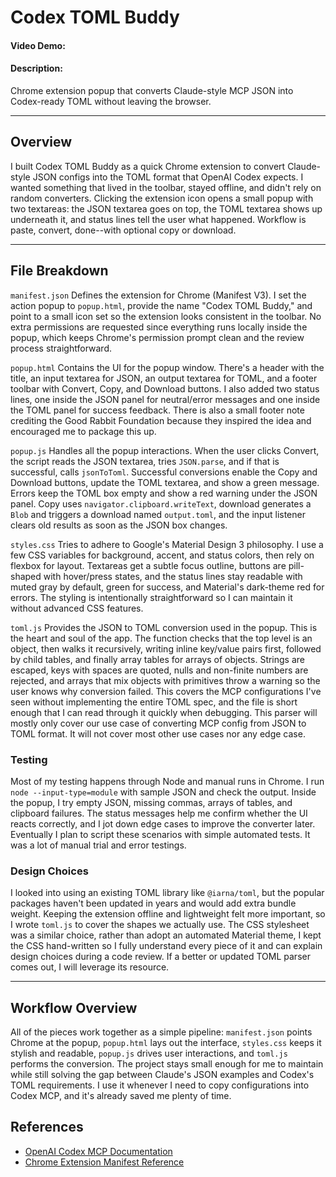# Codex TOML Buddy
#### Video Demo:
#### Description:
Chrome extension popup that converts Claude-style MCP JSON into Codex-ready TOML without leaving the browser.

---

## Overview

I built Codex TOML Buddy as a quick Chrome extension to convert Claude-style JSON configs into the TOML format that OpenAI Codex expects. I wanted something that lived in the toolbar, stayed offline, and didn't rely on random converters. Clicking the extension icon opens a small popup with two textareas: the JSON textarea goes on top, the TOML textarea shows up underneath it, and status lines tell the user what happened. Workflow is paste, convert, done--with optional copy or download.

---

## File Breakdown

`manifest.json`
Defines the extension for Chrome (Manifest V3). I set the action popup to `popup.html`, provide the name "Codex TOML Buddy," and point to a small icon set so the extension looks consistent in the toolbar. No extra permissions are requested since everything runs locally inside the popup, which keeps Chrome's permission prompt clean and the review process straightforward.

`popup.html`
Contains the UI for the popup window. There's a header with the title, an input textarea for JSON, an output textarea for TOML, and a footer toolbar with Convert, Copy, and Download buttons. I also added two status lines, one inside the JSON panel for neutral/error messages and one inside the TOML panel for success feedback. There is also a small footer note crediting the Good Rabbit Foundation because they inspired the idea and encouraged me to package this up.

`popup.js`
Handles all the popup interactions. When the user clicks Convert, the script reads the JSON textarea, tries `JSON.parse`, and if that is successful, calls `jsonToToml`. Successful conversions enable the Copy and Download buttons, update the TOML textarea, and show a green message. Errors keep the TOML box empty and show a red warning under the JSON panel. Copy uses `navigator.clipboard.writeText`, download generates a `Blob` and triggers a download named `output.toml`, and the input listener clears old results as soon as the JSON box changes.

`styles.css`
Tries to adhere to Google's Material Design 3 philosophy. I use a few CSS variables for background, accent, and status colors, then rely on flexbox for layout. Textareas get a subtle focus outline, buttons are pill-shaped with hover/press states, and the status lines stay readable with muted gray by default, green for success, and Material's dark-theme red for errors. The styling is intentionally straightforward so I can maintain it without advanced CSS features.

`toml.js`
Provides the JSON to TOML conversion used in the popup. This is the heart and soul of the app. The function checks that the top level is an object, then walks it recursively, writing inline key/value pairs first, followed by child tables, and finally array tables for arrays of objects. Strings are escaped, keys with spaces are quoted, nulls and non-finite numbers are rejected, and arrays that mix objects with primitives throw a warning so the user knows why conversion failed. This covers the MCP configurations I've seen without implementing the entire TOML spec, and the file is short enough that I can read through it quickly when debugging. This parser will mostly only cover our use case of converting MCP config from JSON to TOML format. It will not cover most other use cases nor any edge case.

### Testing
Most of my testing happens through Node and manual runs in Chrome. I run `node --input-type=module` with sample JSON and check the output. Inside the popup, I try empty JSON, missing commas, arrays of tables, and clipboard failures. The status messages help me confirm whether the UI reacts correctly, and I jot down edge cases to improve the converter later. Eventually I plan to script these scenarios with simple automated tests. It was a lot of manual trial and error testings.

### Design Choices
I looked into using an existing TOML library like `@iarna/toml`, but the popular packages haven't been updated in years and would add extra bundle weight. Keeping the extension offline and lightweight felt more important, so I wrote `toml.js` to cover the shapes we actually use. The CSS stylesheet was a similar choice, rather than adopt an automated Material theme, I kept the CSS hand-written so I fully understand every piece of it and can explain design choices during a code review. If a better or updated TOML parser comes out, I will leverage its resource.

---

## Workflow Overview

All of the pieces work together as a simple pipeline: `manifest.json` points Chrome at the popup, `popup.html` lays out the interface, `styles.css` keeps it stylish and readable, `popup.js` drives user interactions, and `toml.js` performs the conversion. The project stays small enough for me to maintain while still solving the gap between Claude's JSON examples and Codex's TOML requirements. I use it whenever I need to copy configurations into Codex MCP, and it's already saved me plenty of time.

## References

- [OpenAI Codex MCP Documentation][openai-codex-mcp-doc]
- [Chrome Extension Manifest Reference][chrome-ext-manifest]

[openai-codex-mcp-doc]: https://developers.openai.com/codex/mcp/
[chrome-ext-manifest]: https://developer.chrome.com/docs/extensions/reference/manifest
